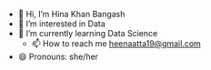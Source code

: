 - 👋 Hi, I’m Hina Khan Bangash
- 👀 I’m interested in Data 
- 🌱 I’m currently learning Data Science
  - 📫 How to reach me heenaatta19@gmail.com
- 😄 Pronouns: she/her


<!---
hinaatta5418/hinaatta5418 is a ✨ special ✨ repository because its `README.md` (this file) appears on your GitHub profile.
You can click the Preview link to take a look at your changes.
--->
